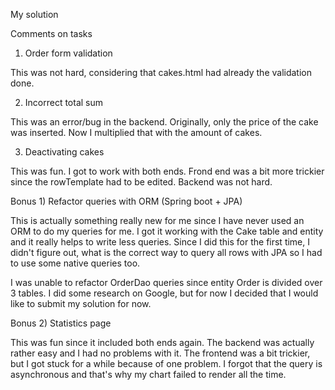 My solution

Comments on tasks

1) Order form validation

This was not hard, considering that cakes.html had already the validation done.

2) Incorrect total sum

This was an error/bug in the backend. Originally, only the price of the cake was inserted. 
Now I multiplied that with the amount of cakes.

3) Deactivating cakes

This was fun. I got to work with both ends. Frond end was a bit more trickier since the rowTemplate had to be edited.
Backend was not hard.

Bonus 1) Refactor queries with ORM (Spring boot + JPA)

This is actually something really new for me since I have never used an ORM to do my queries for me.
I got it working with the Cake table and entity and it really helps to write less queries. Since I did this for the first time, I didn't figure out, what is the correct way to query all rows with JPA so I had to use some native queries too.

I was unable to refactor OrderDao queries since entity Order is divided over 3 tables. I did some research on Google, but for now I decided that I would like to submit my solution for now.

Bonus 2) Statistics page

This was fun since it included both ends again. The backend was actually rather easy and I had no problems with it.
The frontend was a bit trickier, but I got stuck for a while because of one problem. I forgot that the query is asynchronous and that's why my chart failed to render all the time. 
